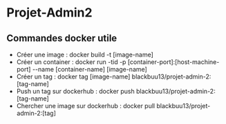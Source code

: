 # Projet-Admin2

## Commandes docker utile

 * Créer une image : docker build -t [image-name]
 * Créer un container : docker run -tid -p [container-port]:[host-machine-port] --name [container-name] [image-name]
 * Créer un tag : docker tag [image-name]  blackbuu13/projet-admin-2:[tag-name]
 * Push un tag sur dockerhub : docker push blackbuu13/projet-admin-2:[tag-name]
 * Chercher une image sur dockerhub : docker pull blackbuu13/projet-admin-2:[tag]

